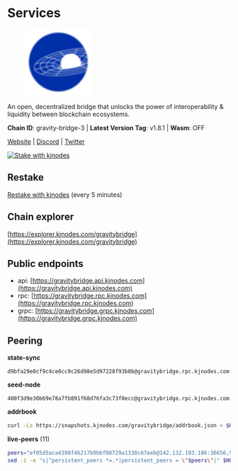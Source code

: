 # Services

<figure><img src="https://raw.githubusercontent.com/kj89/cosmos-images/main/logos/gravitybridge.png" width="150" alt=""><figcaption></figcaption></figure>

An open, decentralized bridge that unlocks the power of  interoperability & liquidity between blockchain ecosystems.

**Chain ID**: gravity-bridge-3 | **Latest Version Tag**: v1.8.1 | **Wasm**: OFF

[Website](https://www.gravitybridge.net) | [Discord](https://discord.gg/ARV8dTSjAk) | [Twitter](https://twitter.com/gravity_bridge)

[![Stake with kjnodes](https://i.ibb.co/cr44Q8j/button-stake-with-kjnodes.png)](https://restake.app/gravitybridge/gravityvaloper1nw3uavthnjwsgrrjzav2wdg9m0pw7k4fc7hvlz)

## Restake

[Restake with kjnodes](https://restake.app/gravitybridge/gravityvaloper1nw3uavthnjwsgrrjzav2wdg9m0pw7k4fc7hvlz) (every 5 minutes)
## Chain explorer
[https://explorer.kjnodes.com/gravitybridge](https://explorer.kjnodes.com/gravitybridge)

## Public endpoints

* api: [https://gravitybridge.api.kjnodes.com](https://gravitybridge.api.kjnodes.com)
* rpc: [https://gravitybridge.rpc.kjnodes.com](https://gravitybridge.rpc.kjnodes.com)
* grpc: [https://gravitybridge.grpc.kjnodes.com](https://gravitybridge.grpc.kjnodes.com)

## Peering

**state-sync**

```text
d9bfa29e0cf9c4ce0cc9c26d98e5d97228f93b0b@gravitybridge.rpc.kjnodes.com:26656
```

**seed-node**

```text
400f3d9e30b69e78a7fb891f60d76fa3c73f0ecc@gravitybridge.rpc.kjnodes.com:26659
```

**addrbook**
```bash
curl -Ls https://snapshots.kjnodes.com/gravitybridge/addrbook.json > $HOME/.gravity/config/addrbook.json
```

**live-peers** (11)
```bash
peers="ef05d5aca4398f4b217b9bbf08729a1338c67eeb@142.132.193.186:36656,909cc38bde65b5c656ac6834635fbb71129e3790@65.21.91.160:27464,d9bfa29e0cf9c4ce0cc9c26d98e5d97228f93b0b@65.109.88.38:26656,bfd8af9f3af0d9d48d5eb53eacb6862e6eca932b@195.201.202.39:26656,8bc91ffabd860b6b54766ac3788d7c284e45b964@174.138.30.240:26656,a9e9c67632880147aad2517c9ee19cac6d9d052e@193.17.92.212:26656,16f40620f1b1942246015f35c40dd9fc84e51b01@66.94.124.27:26656,2acf8add94531707982f17b91192866ad02de504@154.12.227.186:26656,e38de921f46e22de0be8e4eba0b0338cbd065fc9@51.81.159.162:26656,1cab2a9034532b5a83a6469537da9c296c2ea09d@65.108.73.25:46656,55fe573c1531d47d4e8c5f1a6560fbe25919692e@80.90.238.121:26668"
sed -i -e "s|^persistent_peers *=.*|persistent_peers = \"$peers\"|" $HOME/.gravity/config/config.toml
```

